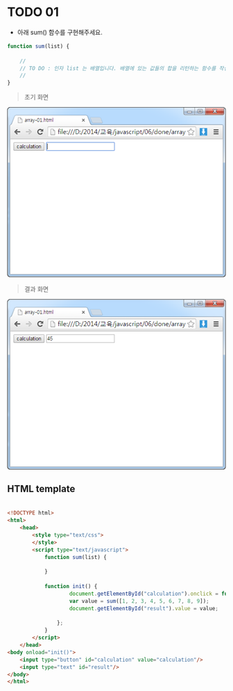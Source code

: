 ﻿TODO 01
========

* 아래 sum() 함수를 구현해주세요.

```javascript
function sum(list) {
	
	//
	// TO DO : 인자 list 는 배열입니다. 배열에 있는 값들의 합을 리턴하는 함수를 작성해주세요.
	//
}

```

> 초기 화면

![TODO01](https://raw.githubusercontent.com/lightsh/jsstudy/master/06/todo/images/todo_01.png)


>  결과 화면

![TODO01](https://raw.githubusercontent.com/lightsh/jsstudy/master/06/todo/images/todo_01_result.png)

## HTML template

```html

<!DOCTYPE html> 
<html>
	<head>
		<style type="text/css">
		</style>
		<script type="text/javascript">
			function sum(list) {

			}
			
			function init() {
					document.getElementById("calculation").onclick = function() {
					var value = sum([1, 2, 3, 4, 5, 6, 7, 8, 9]);
					document.getElementById("result").value = value;
					
				};
			}			
		</script>
	</head>
<body onload="init()">               
	<input type="button" id="calculation" value="calculation"/>        
	<input type="text" id="result"/> 
</body>
</html>

```
